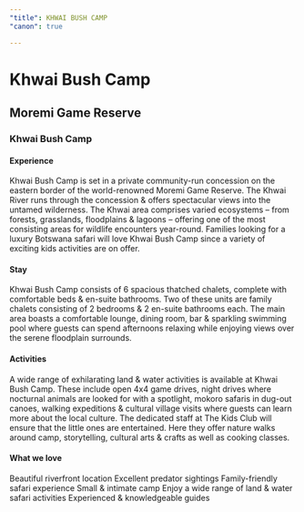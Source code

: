 ```yaml
---
"title": KHWAI BUSH CAMP
"canon": true

---
```


# Khwai Bush Camp
## Moremi Game Reserve
### Khwai Bush Camp

#### Experience
Khwai Bush Camp is set in a private community-run concession on the eastern border of the world-renowned Moremi Game Reserve.
The Khwai River runs through the concession &amp; offers spectacular views into the untamed wilderness.  The Khwai area comprises varied ecosystems – from forests, grasslands, floodplains &amp; lagoons – offering one of the most consisting areas for wildlife encounters year-round. 
Families looking for a luxury Botswana safari will love Khwai Bush Camp since a variety of exciting kids activities are on offer.

#### Stay
Khwai Bush Camp consists of 6 spacious thatched chalets, complete with comfortable beds &amp; en-suite bathrooms.  Two of these units are family chalets consisting of 2 bedrooms &amp; 2 en-suite bathrooms each.
The main area boasts a comfortable lounge, dining room, bar &amp; sparkling swimming pool where guests can spend afternoons relaxing while enjoying views over the serene floodplain surrounds.

#### Activities
A wide range of exhilarating land &amp; water activities is available at Khwai Bush Camp.  These include open 4x4 game drives, night drives where nocturnal animals are looked for with a spotlight, mokoro safaris in dug-out canoes, walking expeditions &amp; cultural village visits where guests can learn more about the local culture.
The dedicated staff at The Kids Club will ensure that the little ones are entertained.  Here they offer nature walks around camp, storytelling, cultural arts &amp; crafts as well as cooking classes.


#### What we love
Beautiful riverfront location
Excellent predator sightings
Family-friendly safari experience
Small &amp; intimate camp
Enjoy a wide range of land &amp; water safari activities
Experienced &amp; knowledgeable guides